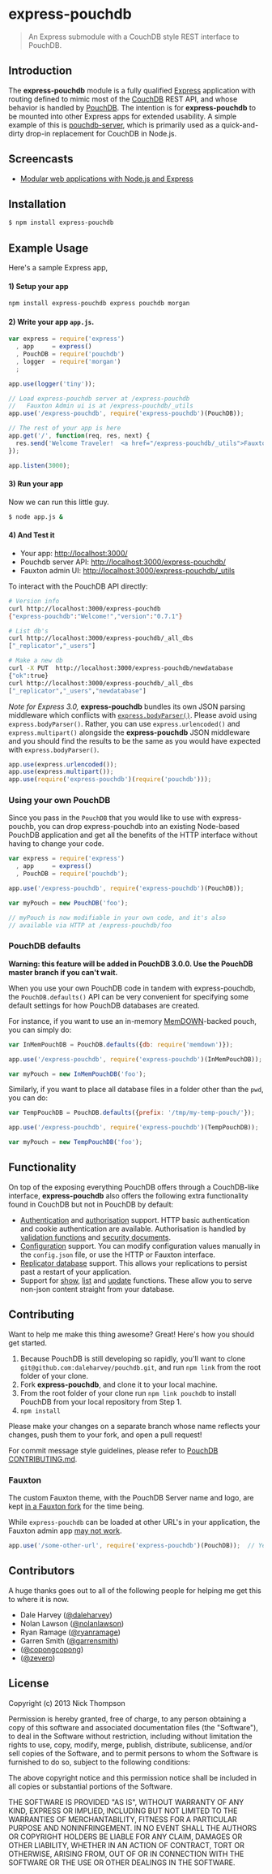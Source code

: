 # express-pouchdb

> An Express submodule with a CouchDB style REST interface to PouchDB.

## Introduction

The **express-pouchdb** module is a fully qualified [Express](http://expressjs.com/) application with routing defined to 
mimic most of the [CouchDB](http://couchdb.apache.org/) REST API, and whose behavior is handled by 
[PouchDB](http://pouchdb.com/). The intention is for **express-pouchdb** to be mounted into other Express apps for 
extended usability. A simple example of this is [pouchdb-server](https://github.com/nick-thompson/pouchdb-server), 
which is primarily used as a quick-and-dirty drop-in replacement for CouchDB in Node.js.

## Screencasts

* [Modular web applications with Node.js and Express](http://vimeo.com/56166857)

## Installation

```bash
$ npm install express-pouchdb
```

## Example Usage

Here's a sample Express app, 

#### 1) Setup your app

```bash
npm install express-pouchdb express pouchdb morgan
```

#### 2) Write your app `app.js`.

```javascript
var express = require('express')
  , app     = express()
  , PouchDB = require('pouchdb')
  , logger  = require('morgan')
  ;

app.use(logger('tiny'));

// Load express-pouchdb server at /express-pouchdb
//   Fauxton Admin ui is at /express-pouchdb/_utils
app.use('/express-pouchdb', require('express-pouchdb')(PouchDB));

// The rest of your app is here
app.get('/', function(req, res, next) { 
  res.send('Welcome Traveler!  <a href="/express-pouchdb/_utils">Fauxton?</a>');
});

app.listen(3000);
```

#### 3) Run your app

Now we can run this little guy.

```bash
$ node app.js &
```

#### 4) And Test it

  - Your app: [http://localhost:3000/](http://localhost:3000/)
  - Pouchdb server API: [http://localhost:3000/express-pouchdb/](http://localhost:3000/express-pouchdb/)
  - Fauxton admin UI: [http://localhost:3000/express-pouchdb/_utils](http://localhost:3000/express-pouchdb/_utils)

To interact with the PouchDB API directly:

```bash
# Version info
curl http://localhost:3000/express-pouchdb
{"express-pouchdb":"Welcome!","version":"0.7.1"}

# List db's
curl http://localhost:3000/express-pouchdb/_all_dbs
["_replicator","_users"]

# Make a new db
curl -X PUT  http://localhost:3000/express-pouchdb/newdatabase
{"ok":true}
curl http://localhost:3000/express-pouchdb/_all_dbs
["_replicator","_users","newdatabase"]
```

*Note for Express 3.0,* **express-pouchdb** bundles its own JSON parsing middleware which conflicts with 
[`express.bodyParser()`](http://expressjs.com/api.html#bodyParser). Please avoid using `express.bodyParser()`. Rather,
you can use `express.urlencoded()` and `express.multipart()` alongside the **express-pouchdb** JSON middleware 
and you should find the results to be the same as you would have expected with `express.bodyParser()`.

```javascript
app.use(express.urlencoded());
app.use(express.multipart());
app.use(require('express-pouchdb')(require('pouchdb')));
```

### Using your own PouchDB

Since you pass in the `PouchDB` that you would like to use with express-pouchb, you can drop
express-pouchdb into an existing Node-based PouchDB application and get all the benefits of the HTTP interface without having to change your code.

```js
var express = require('express')
  , app     = express()
  , PouchDB = require('pouchdb');

app.use('/express-pouchdb', require('express-pouchdb')(PouchDB));

var myPouch = new PouchDB('foo');

// myPouch is now modifiable in your own code, and it's also
// available via HTTP at /express-pouchdb/foo
```

### PouchDB defaults

**Warning: this feature will be added in PouchDB 3.0.0. Use the PouchDB master branch if you can't wait.**

When you use your own PouchDB code in tandem with express-pouchdb, the `PouchDB.defaults()` API can be very convenient for specifying some default settings for how PouchDB databases are created.

For instance, if you want to use an in-memory [MemDOWN](https://github.com/rvagg/memdown)-backed pouch, you can simply do:

```js
var InMemPouchDB = PouchDB.defaults({db: require('memdown')});

app.use('/express-pouchdb', require('express-pouchdb')(InMemPouchDB));

var myPouch = new InMemPouchDB('foo');
```

Similarly, if you want to place all database files in a folder other than the `pwd`, you can do:

```js
var TempPouchDB = PouchDB.defaults({prefix: '/tmp/my-temp-pouch/'});

app.use('/express-pouchdb', require('express-pouchdb')(TempPouchDB));

var myPouch = new TempPouchDB('foo');
```

## Functionality

On top of the exposing everything PouchDB offers through a CouchDB-like
interface, **express-pouchdb** also offers the following extra
functionality found in CouchDB but not in PouchDB by default:

- [Authentication][] and [authorisation][] support. HTTP basic
  authentication and cookie authentication are available. Authorisation
  is handled by [validation functions][] and [security documents][].
- [Configuration][] support. You can modify configuration values
  manually in the `config.json` file, or use the HTTP or Fauxton
  interface.
- [Replicator database][] support. This allows your replications to
  persist past a restart of your application.
- Support for [show], [list] and [update] functions. These allow you to
  serve non-json content straight from your database.

[authentication]:       http://docs.couchdb.org/en/latest/intro/security.html
[authorisation]:        http://docs.couchdb.org/en/latest/intro/overview.html#security-and-validation
[validation functions]: http://docs.couchdb.org/en/latest/couchapp/ddocs.html#vdufun
[security documents]:   http://docs.couchdb.org/en/latest/api/database/security.html
[configuration]:        http://docs.couchdb.org/en/latest/config/intro.html#setting-parameters-via-the-http-api
[replicator database]:  http://docs.couchdb.org/en/latest/replication/replicator.html
[show]:                 http://guide.couchdb.org/editions/1/en/show.html
[list]:                 http://guide.couchdb.org/editions/1/en/transforming.html
[update]:               http://docs.couchdb.org/en/latest/couchapp/ddocs.html#update-functions

## Contributing

Want to help me make this thing awesome? Great! Here's how you should get started.

1. Because PouchDB is still developing so rapidly, you'll want to clone `git@github.com:daleharvey/pouchdb.git`, and run `npm link` from the root folder of your clone.
2. Fork **express-pouchdb**, and clone it to your local machine.
3. From the root folder of your clone run `npm link pouchdb` to install PouchDB from your local repository from Step 1.
4. `npm install`

Please make your changes on a separate branch whose name reflects your changes, push them to your fork, and open a pull request!

For commit message style guidelines, please refer to [PouchDB CONTRIBUTING.md](https://github.com/pouchdb/pouchdb/blob/master/CONTRIBUTING.md).

### Fauxton

The custom Fauxton theme, with the PouchDB Server name and logo, are kept [in a Fauxton fork](https://github.com/nolanlawson/couchdb-fauxton) for the time being.

While `express-pouchdb` can be loaded at other URL's in your application, the Fauxton admin app [may not work](https://github.com/pouchdb/express-pouchdb/issues/116).

```javascript
app.use('/some-other-url', require('express-pouchdb')(PouchDB));  // Yeay!  But no Fauxton
```

## Contributors

A huge thanks goes out to all of the following people for helping me get this to where it is now.

* Dale Harvey ([@daleharvey](https://github.com/daleharvey))
* Nolan Lawson ([@nolanlawson](https://github.com/nolanlawson)) 
* Ryan Ramage ([@ryanramage](https://github.com/ryanramage))
* Garren Smith ([@garrensmith](https://github.com/garrensmith))
* ([@copongcopong](https://github.com/copongcopong))
* ([@zevero](https://github.com/zevero))

## License

Copyright (c) 2013 Nick Thompson

Permission is hereby granted, free of charge, to any person
obtaining a copy of this software and associated documentation
files (the "Software"), to deal in the Software without
restriction, including without limitation the rights to use,
copy, modify, merge, publish, distribute, sublicense, and/or sell
copies of the Software, and to permit persons to whom the
Software is furnished to do so, subject to the following
conditions:

The above copyright notice and this permission notice shall be
included in all copies or substantial portions of the Software.

THE SOFTWARE IS PROVIDED "AS IS", WITHOUT WARRANTY OF ANY KIND,
EXPRESS OR IMPLIED, INCLUDING BUT NOT LIMITED TO THE WARRANTIES
OF MERCHANTABILITY, FITNESS FOR A PARTICULAR PURPOSE AND
NONINFRINGEMENT. IN NO EVENT SHALL THE AUTHORS OR COPYRIGHT
HOLDERS BE LIABLE FOR ANY CLAIM, DAMAGES OR OTHER LIABILITY,
WHETHER IN AN ACTION OF CONTRACT, TORT OR OTHERWISE, ARISING
FROM, OUT OF OR IN CONNECTION WITH THE SOFTWARE OR THE USE OR
OTHER DEALINGS IN THE SOFTWARE.

